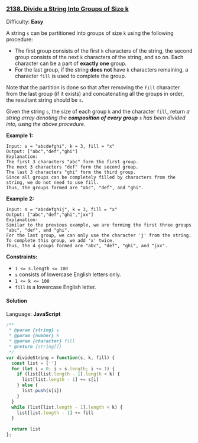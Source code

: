 ### [2138\. Divide a String Into Groups of Size k](https://leetcode.com/problems/divide-a-string-into-groups-of-size-k/)

Difficulty: **Easy**


A string `s` can be partitioned into groups of size `k` using the following procedure:

*   The first group consists of the first `k` characters of the string, the second group consists of the next `k` characters of the string, and so on. Each character can be a part of **exactly one** group.
*   For the last group, if the string **does not** have `k` characters remaining, a character `fill` is used to complete the group.

Note that the partition is done so that after removing the `fill` character from the last group (if it exists) and concatenating all the groups in order, the resultant string should be `s`.

Given the string `s`, the size of each group `k` and the character `fill`, return _a string array denoting the **composition of every group**_ `s` _has been divided into, using the above procedure_.

**Example 1:**

```
Input: s = "abcdefghi", k = 3, fill = "x"
Output: ["abc","def","ghi"]
Explanation:
The first 3 characters "abc" form the first group.
The next 3 characters "def" form the second group.
The last 3 characters "ghi" form the third group.
Since all groups can be completely filled by characters from the string, we do not need to use fill.
Thus, the groups formed are "abc", "def", and "ghi".
```

**Example 2:**

```
Input: s = "abcdefghij", k = 3, fill = "x"
Output: ["abc","def","ghi","jxx"]
Explanation:
Similar to the previous example, we are forming the first three groups "abc", "def", and "ghi".
For the last group, we can only use the character 'j' from the string. To complete this group, we add 'x' twice.
Thus, the 4 groups formed are "abc", "def", "ghi", and "jxx".
```

**Constraints:**

*   `1 <= s.length <= 100`
*   `s` consists of lowercase English letters only.
*   `1 <= k <= 100`
*   `fill` is a lowercase English letter.


#### Solution

Language: **JavaScript**

```javascript
/**
 * @param {string} s
 * @param {number} k
 * @param {character} fill
 * @return {string[]}
 */
var divideString = function(s, k, fill) {
  const list = ['']
  for (let i = 0; i < s.length; i += 1) {
    if (list[list.length - 1].length < k) {
      list[list.length - 1] += s[i]
    } else {
      list.push(s[i])
    }
  }
  while (list[list.length - 1].length < k) {
    list[list.length - 1] += fill
  }
  
  return list
};
```